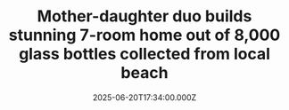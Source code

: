 ---
title: "Mother-daughter duo builds stunning 7-room home out of 8,000 glass bottles collected from local beach"
date: 2025-06-20T17:34:00.000Z
category: Human Kindness
externalLink: "https://www.goodgoodgood.co/articles/the-salt-house-brazil-airbnb"
image: ""
excerpt: "Casa de Sal is now available to book on Airbnb.…"
---
